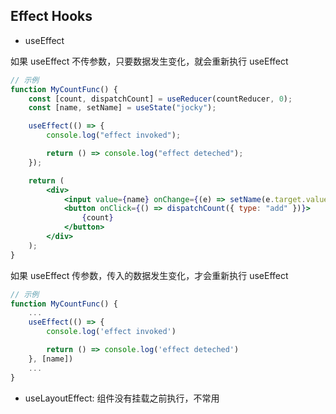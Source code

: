 ## Effect Hooks

-   useEffect

如果 useEffect 不传参数，只要数据发生变化，就会重新执行 useEffect

```jsx
// 示例
function MyCountFunc() {
    const [count, dispatchCount] = useReducer(countReducer, 0);
    const [name, setName] = useState("jocky");

    useEffect(() => {
        console.log("effect invoked");

        return () => console.log("effect deteched");
    });

    return (
        <div>
            <input value={name} onChange={(e) => setName(e.target.value)} />
            <button onClick={() => dispatchCount({ type: "add" })}>
                {count}
            </button>
        </div>
    );
}
```

如果 useEffect 传参数，传入的数据发生变化，才会重新执行 useEffect

```jsx
// 示例
function MyCountFunc() {
    ...
    useEffect(() => {
        console.log('effect invoked')

        return () => console.log('effect deteched')
    }, [name])
    ...
}
```

-   useLayoutEffect: 组件没有挂载之前执行，不常用
